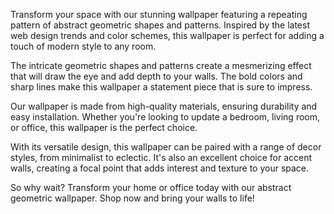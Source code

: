 <!--
Write me content for website with wallpaper "A wallpaper with a repeating pattern of abstract geometric shapes and patterns, inspired by web design trends and color schemes."
-->

<!--font:Open Sans-->

Transform your space with our stunning wallpaper featuring a repeating pattern of abstract geometric shapes and patterns. Inspired by the latest web design trends and color schemes, this wallpaper is perfect for adding a touch of modern style to any room.

The intricate geometric shapes and patterns create a mesmerizing effect that will draw the eye and add depth to your walls. The bold colors and sharp lines make this wallpaper a statement piece that is sure to impress.

Our wallpaper is made from high-quality materials, ensuring durability and easy installation. Whether you're looking to update a bedroom, living room, or office, this wallpaper is the perfect choice.

With its versatile design, this wallpaper can be paired with a range of decor styles, from minimalist to eclectic. It's also an excellent choice for accent walls, creating a focal point that adds interest and texture to your space.

So why wait? Transform your home or office today with our abstract geometric wallpaper. Shop now and bring your walls to life!
